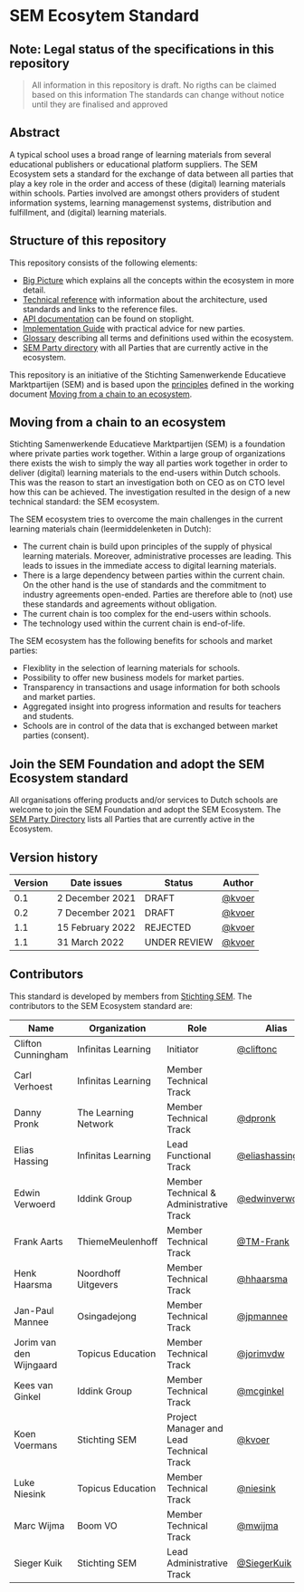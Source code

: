 # SEM Ecosytem Standard

## Note: Legal status of the specifications in this repository
 > All information in this repository is draft. No rigths can be claimed based on this information
 > The standards can change without notice until they are finalised and approved

## Abstract

A typical school uses a broad range of learning materials from several educational publishers or educational platform suppliers. The SEM Ecosystem sets a standard for the exchange of data between all parties that play a key role in the order and access of these (digital) learning materials within schools. Parties involved are amongst others providers of student information systems, learning managemenst systems, distribution and fulfillment, and (digital) learning materials.

## Structure of this repository

This repository consists of the following elements:
- [Big Picture](big-picture.md) which explains all the concepts within the ecosystem in more detail.
- [Technical reference](documentation/technical-reference.md) with information about the architecture, used standards and links to the reference files.
- [API documentation](https://stichtingsem.stoplight.io/docs/ecosystem) can be found on stoplight.
- [Implementation Guide](documentation/implementation-guide.md) with practical advice for new parties.
- [Glossary](glossary.md) describing all terms and definitions used within the ecosystem.
- [SEM Party directory](SEM-Party-Directory.md) with all Parties that are currently active in the ecosystem.

This repository is an initiative of the Stichting Samenwerkende Educatieve Marktpartijen (SEM) and is based upon the [principles](documentation/principles.md) defined in the working document [Moving from a chain to an ecosystem](documentation/documents/).

## Moving from a chain to an ecosystem

Stichting Samenwerkende Educatieve Marktpartijen (SEM) is a foundation where private parties work together. Within a large group of organizations there exists the wish to simply the way all parties work together in order to deliver (digital) learning materials to the end-users within Dutch schools. This was the reason to start an investigation both on CEO as on CTO level how this can be achieved. The investigation resulted in the design of a new technical standard: the SEM ecosystem.

The SEM ecosystem tries to overcome the main challenges in the current learning materials chain (leermiddelenketen in Dutch):
- The current chain is build upon principles of the supply of physical learning materials. Moreover, administrative processes are leading. This leads to issues in the immediate access to digital learning materials.
- There is a large dependency between parties within the current chain. On the other hand is the use of standards and the commitment to industry agreements open-ended. Parties are therefore able to (not) use these standards and agreements without obligation.
- The current chain is too complex for the end-users within schools.
- The technology used within the current chain is end-of-life.

The SEM ecosystem has the following benefits for schools and market parties:
- Flexiblity in the selection of learning materials for schools.
- Possibility to offer new business models for market parties.
- Transparency in transactions and usage information for both schools and market parties.
- Aggregated insight into progress information and results for teachers and students.
- Schools are in control of the data that is exchanged between market parties (consent).

## Join the SEM Foundation and adopt the SEM Ecosystem standard

All organisations offering products and/or services to Dutch schools are welcome to join the SEM Foundation and adopt the SEM Ecosystem. The  [SEM Party Directory](SEM-Party-Directory.md) lists all Parties that are currently active in the Ecosystem.

## Version history

| Version | Date issues | Status | Author |
|---|---|---|---|
| 0.1 | 2 December 2021 | DRAFT | [@kvoer](https://github.com/kvoer) |
| 0.2 | 7 December 2021 | DRAFT | [@kvoer](https://github.com/kvoer) |
| 1.1 | 15 February 2022 | REJECTED | [@kvoer](https://github.com/kvoer) |
| 1.1 | 31 March 2022 | UNDER REVIEW | [@kvoer](https://github.com/kvoer) |

## Contributors

This standard is developed by members from [Stichting SEM](www.stichtingsem.org). The contributors to the SEM Ecosystem standard are:

| Name | Organization | Role | Alias |
|---|---|---|---|
| Clifton Cunningham | Infinitas Learning | Initiator | [@cliftonc](https://github.com/cliftonc) |
| Carl Verhoest | Infinitas Learning | Member Technical Track | |
| Danny Pronk | The Learning Network | Member Technical Track | [@dpronk](https://github.com/dpronk) |
| Elias Hassing | Infinitas Learning | Lead Functional Track | [@eliashassing154](https://github.com/eliashassing154) |
| Edwin Verwoerd | Iddink Group | Member Technical & Administrative Track | [@edwinverwoerd](https://github.com/edwinverwoerd) |
| Frank Aarts | ThiemeMeulenhoff | Member Technical Track | [@TM-Frank](https://github.com/tm-frank) |
| Henk Haarsma | Noordhoff Uitgevers | Member Technical Track | [@hhaarsma](https://github.com/hhaarsma) |
| Jan-Paul Mannee | Osingadejong | Member Technical Track | [@jpmannee](https://github.com/jpmannee) |
| Jorim van den Wijngaard | Topicus Education | Member Technical Track | [@jorimvdw](https://github.com/jorimvdw) |
| Kees van Ginkel | Iddink Group | Member Technical Track | [@mcginkel](https://github.com/mcginkel) |
| Koen Voermans | Stichting SEM | Project Manager and Lead Technical Track | [@kvoer](https://github.com/kvoer) |
| Luke Niesink | Topicus Education | Member Technical Track | [@niesink](https://github.com/niesink) |
| Marc Wijma | Boom VO | Member Technical Track | [@mwijma](https://github.com/mwijma) |
| Sieger Kuik | Stichting SEM | Lead Administrative Track | [@SiegerKuik](https://github.com/siegerkuik) |
